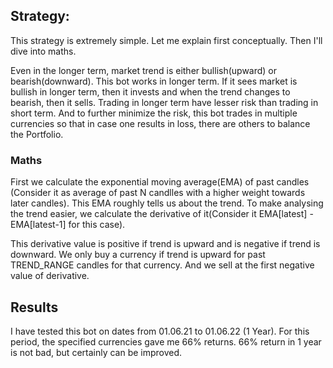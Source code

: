  ## Strategy:
This strategy is extremely simple. Let me explain first conceptually. Then I'll dive into maths. 

Even in the longer term, market trend is either bullish(upward) or bearish(downward). This bot works in longer term. If it sees market is bullish in longer term, then it invests and when the trend changes to bearish, then it sells. Trading in longer term have lesser risk than trading in short term. And to further minimize the risk, this bot trades in multiple currencies so that in case one results in loss, there are others to balance the Portfolio.

### Maths
First we calculate the exponential moving average(EMA) of past candles (Consider it as average of past N candlles with a higher weight towards later candles). This EMA roughly tells us about the trend. To make analysing the trend easier, we calculate the derivative of it(Consider it EMA[latest] - EMA[latest-1] for this case).

This derivative value is positive if trend is upward and is negative if trend is downward. We only buy a currency if trend is upward for past TREND_RANGE candles for that currency. And we sell at the first negative value of derivative.

## Results
I have tested this bot on dates from 01.06.21 to 01.06.22 (1 Year). For this period, the specified currencies gave me 66% returns. 66% return in 1 year is not bad, but certainly can be improved. 
